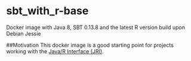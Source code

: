 # sbt_with_r-base
Docker image with Java 8, SBT 0.13.8 and the latest R version build upon Debian Jessie

##Motivation
This docker image is a good starting point for projects working with the [Java/R Interface (JRI)](https://rforge.net/JRI/).

